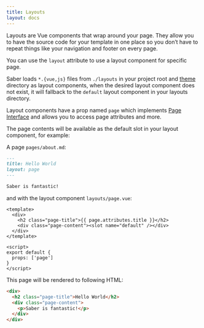 ```yaml
---
title: Layouts
layout: docs
---
```


Layouts are Vue components that wrap around your page. They allow you to have the source code for your template in one place so you don’t have to repeat things like your navigation and footer on every page.

You can use the `layout` attribute to use a layout component for specific page.

Saber loads `*.{vue,js}` files from `./layouts` in your project root and [theme](./themes.md) directory as layout components, when the desired layout component does not exist, it will fallback to the `default` layout component in your layouts directory.

Layout components have a prop named `page` which implements [Page Interface](./page-interface.md) and allows you to access page attributes and more.

The page contents will be available as the default slot in your layout component, for example:

A page `pages/about.md`:

```markdown
---
title: Hello World
layout: page
---

Saber is fantastic!
```

and with the layout component `layouts/page.vue`:

```vue
<template>
  <div>
    <h2 class="page-title">{{ page.attributes.title }}</h2>
    <div class="page-content"><slot name="default" /></div>
  </div>
</template>

<script>
export default {
  props: ['page']
}
</script>
```

This page will be rendered to following HTML:

```html
<div>
  <h2 class="page-title">Hello World</h2>
  <div class="page-content">
    <p>Saber is fantastic!</p>
  </div>
</div>
```
